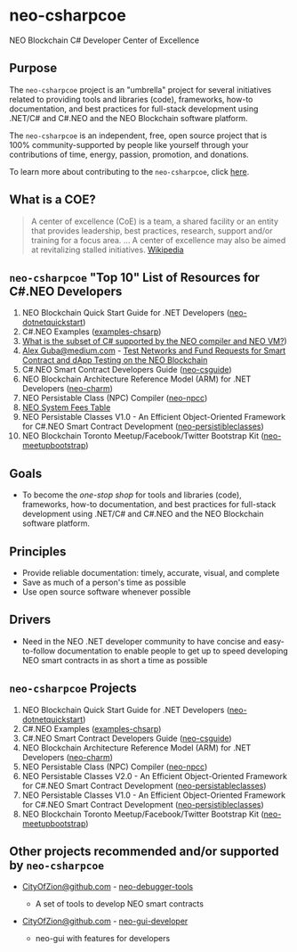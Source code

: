 # neo-csharpcoe
NEO Blockchain C# Developer Center of Excellence

## Purpose

The `neo-csharpcoe` project is an "umbrella" project for several initiatives related to providing tools and libraries (code), frameworks, how-to documentation, and best practices for full-stack development using .NET/C# and C#.NEO and the NEO Blockchain software platform.

The `neo-csharpcoe` is an independent, free, open source project that is 100% community-supported by people like yourself through your contributions of time, energy, passion, promotion, and donations.  

To learn more about contributing to the `neo-csharpcoe`, click [here](https://github.com/mwherman2000/neo-csharpcoe/blob/master/CONTRIBUTE.md).

## What is a COE?

>A center of excellence (CoE) is a team, a shared facility or an entity that provides leadership, best practices, research, support and/or training for a focus area. ... A center of excellence may also be aimed at revitalizing stalled initiatives. [Wikipedia](https://en.wikipedia.org/wiki/Center_of_excellence)

## `neo-csharpcoe` "Top 10" List of Resources for C#.NEO Developers

1. NEO Blockchain Quick Start Guide for .NET Developers ([neo-dotnetquickstart](https://github.com/mwherman2000/neo-dotnetquickstart/blob/master/README.md))
2. C#.NEO Examples ([examples-chsarp](https://github.com/mwherman2000/examples-csharp/blob/master/README.md))
3. [What is the subset of C# supported by the NEO compiler and NEO VM?](https://github.com/mwherman2000/neo-persistibleclasses/blob/master/README.md#what-is-the-subset-of-c-supported-by-the-neo-compiler-and-neo-vm))
4. [Alex Guba@medium.com](https://medium.com/@gubanotorious) - [Test Networks and Fund Requests for Smart Contract and dApp Testing on the NEO Blockchain](https://medium.com/@gubanotorious/test-networks-and-fund-requests-for-smart-contract-and-dapp-testing-on-the-neo-blockchain-583a1795412)
5. C#.NEO Smart Contract Developers Guide ([neo-csguide](https://github.com/mwherman2000/neo-csguide))
6. NEO Blockchain Architecture Reference Model (ARM) for .NET Developers ([neo-charm](https://github.com/mwherman2000/neo-charm))
7. NEO Persistable Class (NPC) Compiler ([neo-npcc](https://github.com/mwherman2000/neo-npcc))
8. [NEO System Fees Table](http://docs.neo.org/en-us/sc/systemfees.html)
9. NEO Persistable Classes V1.0 - An Efficient Object-Oriented Framework for C#.NEO Smart Contract Development ([neo-persistibleclasses](https://github.com/mwherman2000/neo-persistibleclasses))
10. NEO Blockchain Toronto Meetup/Facebook/Twitter Bootstrap Kit ([neo-meetupbootstrap](https://github.com/mwherman2000/neo-meetupbootstrap))

## Goals

* To become the *one-stop shop* for tools and libraries (code), frameworks, how-to documentation, and best practices for full-stack development using .NET/C# and C#.NEO and the NEO Blockchain software platform.

## Principles

* Provide reliable documentation: timely, accurate, visual, and complete
* Save as much of a person's time as possible
* Use open source software whenever possible

## Drivers

* Need in the NEO .NET developer community to have concise and easy-to-follow documentation to enable people to get up to speed developing NEO smart contracts in as short a time as possible

## `neo-csharpcoe` Projects

1. NEO Blockchain Quick Start Guide for .NET Developers ([neo-dotnetquickstart](https://github.com/mwherman2000/neo-dotnetquickstart))
2. C#.NEO Examples ([examples-chsarp](https://github.com/mwherman2000/examples-csharp))
3. C#.NEO Smart Contract Developers Guide ([neo-csguide](https://github.com/mwherman2000/neo-csguide))
4. NEO Blockchain Architecture Reference Model (ARM) for .NET Developers ([neo-charm](https://github.com/mwherman2000/neo-charm))
5. NEO Persistable Class (NPC) Compiler ([neo-npcc](https://github.com/mwherman2000/neo-npcc))
6. NEO Persistable Classes V2.0 - An Efficient Object-Oriented Framework for C#.NEO Smart Contract Development ([neo-persistableclasses](https://github.com/mwherman2000/neo-persistableclasses))
7. NEO Persistable Classes V1.0 - An Efficient Object-Oriented Framework for C#.NEO Smart Contract Development ([neo-persistibleclasses](https://github.com/mwherman2000/neo-persistibleclasses))
8. NEO Blockchain Toronto Meetup/Facebook/Twitter Bootstrap Kit ([neo-meetupbootstrap](https://github.com/mwherman2000/neo-meetupbootstrap))

## Other projects recommended and/or supported by `neo-csharpcoe`

* [CityOfZion@github.com](https://github.com/CityOfZion) - [neo-debugger-tools](https://github.com/CityOfZion/neo-debugger-tools)

   * A set of tools to develop NEO smart contracts

* [CityOfZion@github.com](https://github.com/CityOfZion) - [neo-gui-developer](https://github.com/CityOfZion/neo-gui-developer)

   * neo-gui with features for developers



